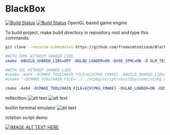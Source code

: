 # BlackBox 
[![Build Status](https://travis-ci.org/fromasmtodisasm/BlackBox.svg?branch=master)](https://travis-ci.org/fromasmtodisasm/BlackBox)
[![Build Status](https://travis-ci.org/fromasmtodisasm/BlackBox.svg?branch=develop)](https://travis-ci.org/fromasmtodisasm/BlackBox)
OpenGL based game engine

To build project, make build directory in repository root
and type this commands:

```bash
git clone --recurse-submodules https://github.com/fromasmtodisasm/BlackBox
```

```cmake
#WITH SFML WITHOUT SHARED LIBS
cmake -DBUILD_SHARED_LIBS=OFF -DGLAD_LOADER=ON -DUSE_SFML=ON -D GLM_TEST_ENABLE=OFF -DUSE_GLM=ON ${CMAKE_SOURCE_DIR}
```

```cmake
#WITH SDL WITHOUT SHARED LIBS
#cmake -Ax64 -DCMAKE_TOOLCHAIN_FILE=${VCPKG_CMAKE} -DBUILD_SHARED_LIBS=OFF -DGLAD_LOADER=ON -DUSE_SDL=ON -DGLM_TEST_ENABLE=OFF -DUSE_GLM=ON -DOPTION_STATIC_LINKING=ON .. 
#cmake "-DCMAKE_TOOLCHAIN_FILE=../../vcpkg/scripts/buildsystems/vcpkg.cmake" "-DTOOLCHAIN_FILE=toolchain/linux/Linux_GCC.cmake" -DCMAKE_BUILD_TYPE=Debug  ..

cmake -Ax64 -DCMAKE_TOOLCHAIN_FILE=${VCPKG_CMAKE} -DGLAD_LOADER=ON -DUSE_SDL=ON -DGLM_TEST_ENABLE=OFF -DUSE_GLM=ON -DOPTION_STATIC_LINKING=OFF .. 
```

reflecttion
![alt text](https://raw.githubusercontent.com/fromasmtodisasm/BlackBox/develop/screen_shots/reflect.png)
![alt text](https://raw.githubusercontent.com/fromasmtodisasm/BlackBox/develop/screen_shots/texture_fix.png)

builtin terminal emulator
![alt text](https://raw.githubusercontent.com/fromasmtodisasm/BlackBox/develop/screen_shots/terminal.png)

rotation script demo

[![IMAGE ALT TEXT HERE](https://i.ytimg.com/vi/Ud7BUYordZA/1.jpg)](https://www.youtube.com/watch?v=Ud7BUYordZA&feature=youtu.be)
